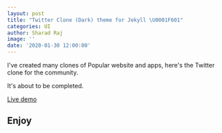 ```yaml
---
layout: post
title: "Twitter Clone (Dark) theme for Jekyll \U0001F601"
categories: UI
author: Sharad Raj
image: ''
date: '2020-01-30 12:00:00'
---
```

I've created many clones of Popular website and apps, here's the Twitter clone for the community.


It's about to be completed.

[Live demo](https://sharadcodes.github.io/jekyll-theme-twetr/)

## Enjoy
